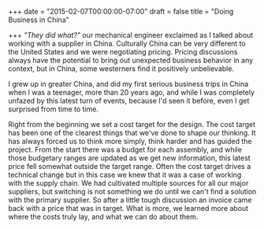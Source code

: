 +++
date = "2015-02-07T00:00:00-07:00"
draft = false
title = "Doing Business in China"

+++
*"They did what?"* our mechanical engineer exclaimed as I talked about working with a supplier in China. Culturally China can be very different to the United States and we were negotiating pricing. Pricing discussions always have the potential to bring out unexpected business behavior in any context, but in China, some westerners find it positively unbelievable.

I grew up in greater China, and did my first serious business trips in China when I was a teenager, more than 20 years ago, and while I was completely unfazed by this latest turn of events, because I'd seen it before, even I get surprised from time to time.

Right from the beginning we set a cost target for the design. The cost target has been one of the clearest things that we've done to shape our thinking. It has always forced us to think more simply, think harder and has guided the project. From the start there was a budget for each assembly, and while those budgetary ranges are updated as we get new information, this latest price fell somewhat outside the target range. Often the cost target drives a technical change but in this case we knew that it was a case of working with the supply chain. We had cultivated multiple sources for all our major suppliers, but switching is not something we do until we can't find a solution with the primary supplier. So after a little tough discussion an invoice came back with a price that was in target. What is more, we learned more about where the costs truly lay, and what we can do about them.